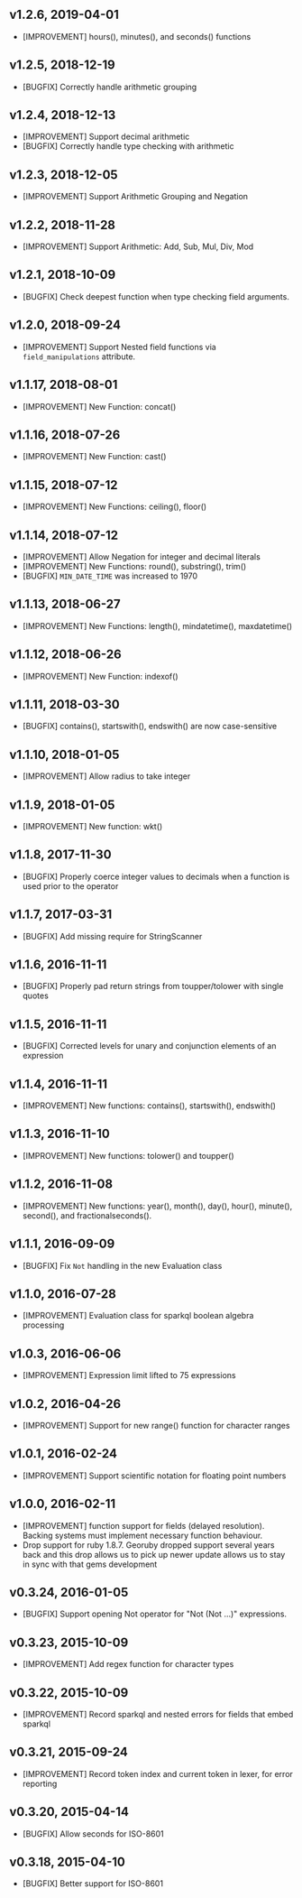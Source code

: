 v1.2.6, 2019-04-01
-------------------
  * [IMPROVEMENT] hours(), minutes(), and seconds() functions

v1.2.5, 2018-12-19
-------------------
  * [BUGFIX] Correctly handle arithmetic grouping

v1.2.4, 2018-12-13
-------------------
  * [IMPROVEMENT] Support decimal arithmetic
  * [BUGFIX] Correctly handle type checking with arithmetic

v1.2.3, 2018-12-05
-------------------
  * [IMPROVEMENT] Support Arithmetic Grouping and Negation

v1.2.2, 2018-11-28
-------------------
  * [IMPROVEMENT] Support Arithmetic: Add, Sub, Mul, Div, Mod

v1.2.1, 2018-10-09
-------------------
  * [BUGFIX] Check deepest function when type checking field arguments.

v1.2.0, 2018-09-24
-------------------
  * [IMPROVEMENT] Support Nested field functions via `field_manipulations` attribute.

v1.1.17, 2018-08-01
-------------------
  * [IMPROVEMENT] New Function: concat()

v1.1.16, 2018-07-26
-------------------
  * [IMPROVEMENT] New Function: cast()

v1.1.15, 2018-07-12
-------------------
  * [IMPROVEMENT] New Functions: ceiling(), floor()

v1.1.14, 2018-07-12
-------------------
  * [IMPROVEMENT] Allow Negation for integer and decimal literals
  * [IMPROVEMENT] New Functions: round(), substring(), trim()
  * [BUGFIX] `MIN_DATE_TIME` was increased to 1970

v1.1.13, 2018-06-27
-------------------
  * [IMPROVEMENT] New Functions: length(), mindatetime(), maxdatetime()

v1.1.12, 2018-06-26
-------------------
  * [IMPROVEMENT] New Function: indexof()

v1.1.11, 2018-03-30
-------------------
  * [BUGFIX] contains(), startswith(), endswith() are now case-sensitive

v1.1.10, 2018-01-05
-------------------
  * [IMPROVEMENT] Allow radius to take integer

v1.1.9, 2018-01-05
-------------------
  * [IMPROVEMENT] New function: wkt()

v1.1.8, 2017-11-30
-------------------
  * [BUGFIX] Properly coerce integer values to decimals when a function is used
    prior to the operator

v1.1.7, 2017-03-31
-------------------
  * [BUGFIX] Add missing require for StringScanner

v1.1.6, 2016-11-11
-------------------
  * [BUGFIX] Properly pad return strings from toupper/tolower with single quotes

v1.1.5, 2016-11-11
-------------------
  * [BUGFIX] Corrected levels for unary and conjunction elements of an expression

v1.1.4, 2016-11-11
-------------------
  * [IMPROVEMENT] New functions: contains(), startswith(), endswith()

v1.1.3, 2016-11-10
-------------------
  * [IMPROVEMENT] New functions: tolower() and toupper()

v1.1.2, 2016-11-08
-------------------
  * [IMPROVEMENT] New functions: year(), month(), day(), hour(), minute(), second(), and
    fractionalseconds().

v1.1.1, 2016-09-09
-------------------
  * [BUGFIX] Fix `Not` handling in the new Evaluation class

v1.1.0, 2016-07-28
-------------------
  * [IMPROVEMENT] Evaluation class for sparkql boolean algebra processing

v1.0.3, 2016-06-06
-------------------
  * [IMPROVEMENT] Expression limit lifted to 75 expressions

v1.0.2, 2016-04-26
-------------------
  * [IMPROVEMENT] Support for new range() function for character ranges

v1.0.1, 2016-02-24
-------------------
  * [IMPROVEMENT] Support scientific notation for floating point numbers

v1.0.0, 2016-02-11
-------------------
  * [IMPROVEMENT] function support for fields (delayed resolution). Backing systems must
    implement necessary function behaviour.
  * Drop support for ruby 1.8.7. Georuby dropped support several years back and
    this drop allows us to pick up newer update allows us to stay in sync with
    that gems development

v0.3.24, 2016-01-05
-------------------

  * [BUGFIX] Support opening Not operator for "Not (Not ...)" expressions.

v0.3.23, 2015-10-09
-------------------

  * [IMPROVEMENT] Add regex function for character types

v0.3.22, 2015-10-09
-------------------

  * [IMPROVEMENT] Record sparkql and nested errors for fields that embed sparkql

v0.3.21, 2015-09-24
-------------------

  * [IMPROVEMENT] Record token index and current token in lexer, for error reporting

v0.3.20, 2015-04-14
-------------------

  * [BUGFIX] Allow seconds for ISO-8601

v0.3.18, 2015-04-10
-------------------

  * [BUGFIX] Better support for ISO-8601

